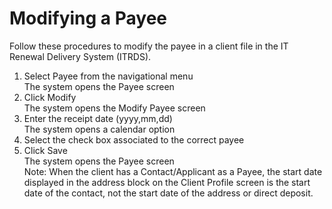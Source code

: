 # Modifying a Payee   

Follow these procedures to modify the payee in a client file in the IT Renewal Delivery System (ITRDS).  
1.	Select Payee from the navigational menu  
The system opens the Payee screen  
2.	Click Modify  
The system opens the Modify Payee screen  
3.	Enter the receipt date (yyyy,mm,dd)  
The system opens a calendar option  
4.	Select the check box associated to the correct payee  
5.	Click Save   
The system opens the Payee screen  
Note: When the client has a Contact/Applicant as a Payee, the start date displayed in the address block on the Client Profile screen is the start date of the contact, not the start date of the address or direct deposit.       

